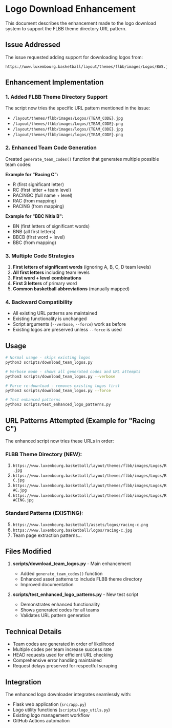 # Logo Download Enhancement

This document describes the enhancement made to the logo download system to support the FLBB theme directory URL pattern.

## Issue Addressed

The issue requested adding support for downloading logos from:
```
https://www.luxembourg.basketball/layout/themes/flbb/images/Logos/BAS.jpg
```

## Enhancement Implementation

### 1. Added FLBB Theme Directory Support

The script now tries the specific URL pattern mentioned in the issue:
- `/layout/themes/flbb/images/Logos/{TEAM_CODE}.jpg`
- `/layout/themes/flbb/images/Logos/{TEAM_CODE}.png`
- `/layout/themes/flbb/images/logos/{TEAM_CODE}.jpg`
- `/layout/themes/flbb/images/logos/{TEAM_CODE}.png`

### 2. Enhanced Team Code Generation

Created `generate_team_codes()` function that generates multiple possible team codes:

**Example for "Racing C":**
- R (first significant letter)
- RC (first letter + team level)
- RACINGC (full name + level)
- RAC (from mapping)
- RACING (from mapping)

**Example for "BBC Nitia B":**
- BN (first letters of significant words)
- BNB (all first letters)
- BBCB (first word + level)
- BBC (from mapping)

### 3. Multiple Code Strategies

1. **First letters of significant words** (ignoring A, B, C, D team levels)
2. **All first letters** including team levels
3. **First word + level combinations**
4. **First 3 letters** of primary word
5. **Common basketball abbreviations** (manually mapped)

### 4. Backward Compatibility

- All existing URL patterns are maintained
- Existing functionality is unchanged
- Script arguments (`--verbose`, `--force`) work as before
- Existing logos are preserved unless `--force` is used

## Usage

```bash
# Normal usage - skips existing logos
python3 scripts/download_team_logos.py

# Verbose mode - shows all generated codes and URL attempts
python3 scripts/download_team_logos.py --verbose

# Force re-download - removes existing logos first
python3 scripts/download_team_logos.py --force

# Test enhanced patterns
python3 scripts/test_enhanced_logo_patterns.py
```

## URL Patterns Attempted (Example for "Racing C")

The enhanced script now tries these URLs in order:

### FLBB Theme Directory (NEW):
1. `https://www.luxembourg.basketball/layout/themes/flbb/images/Logos/R.jpg`
2. `https://www.luxembourg.basketball/layout/themes/flbb/images/Logos/RC.jpg`  
3. `https://www.luxembourg.basketball/layout/themes/flbb/images/Logos/RAC.jpg`
4. `https://www.luxembourg.basketball/layout/themes/flbb/images/Logos/RACING.jpg`

### Standard Patterns (EXISTING):
5. `https://www.luxembourg.basketball/assets/logos/racing-c.png`
6. `https://www.luxembourg.basketball/logos/racing-c.jpg`
7. Team page extraction patterns...

## Files Modified

1. **scripts/download_team_logos.py** - Main enhancement
   - Added `generate_team_codes()` function
   - Enhanced asset patterns to include FLBB theme directory
   - Improved documentation

2. **scripts/test_enhanced_logo_patterns.py** - New test script
   - Demonstrates enhanced functionality
   - Shows generated codes for all teams
   - Validates URL pattern generation

## Technical Details

- Team codes are generated in order of likelihood
- Multiple codes per team increase success rate
- HEAD requests used for efficient URL checking
- Comprehensive error handling maintained
- Request delays preserved for respectful scraping

## Integration

The enhanced logo downloader integrates seamlessly with:
- Flask web application (`src/app.py`)
- Logo utility functions (`scripts/logo_utils.py`) 
- Existing logo management workflow
- GitHub Actions automation